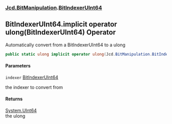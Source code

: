 ### [Jcd.BitManipulation](Jcd.BitManipulation.md 'Jcd.BitManipulation').[BitIndexerUInt64](Jcd.BitManipulation.BitIndexerUInt64.md 'Jcd.BitManipulation.BitIndexerUInt64')

## BitIndexerUInt64.implicit operator ulong(BitIndexerUInt64) Operator

Automatically convert from a BitIndexerUInt64 to a ulong

```csharp
public static ulong implicit operator ulong(Jcd.BitManipulation.BitIndexerUInt64 indexer);
```
#### Parameters

<a name='Jcd.BitManipulation.BitIndexerUInt64.op_Implicitulong(Jcd.BitManipulation.BitIndexerUInt64).indexer'></a>

`indexer` [BitIndexerUInt64](Jcd.BitManipulation.BitIndexerUInt64.md 'Jcd.BitManipulation.BitIndexerUInt64')

the indexer to convert from

#### Returns
[System.UInt64](https://docs.microsoft.com/en-us/dotnet/api/System.UInt64 'System.UInt64')  
the ulong